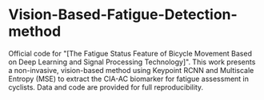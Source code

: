 # Vision-Based-Fatigue-Detection-method
Official code for "[The Fatigue Status Feature of Bicycle Movement Based on Deep Learning and Signal Processing Technology]". This work presents a non-invasive, vision-based method using Keypoint RCNN and Multiscale Entropy (MSE) to extract the CIA-AC biomarker for fatigue assessment in cyclists. Data and code are provided for full reproducibility.
